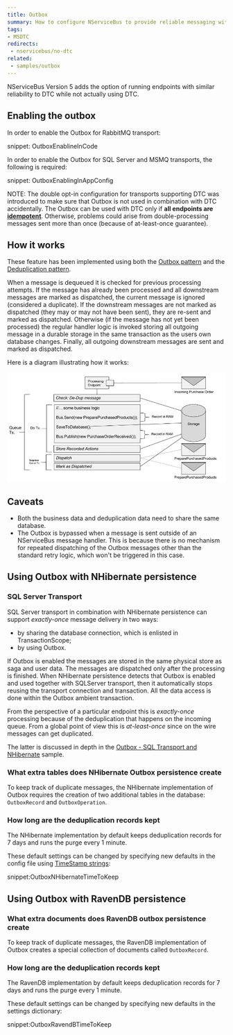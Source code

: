 ```yaml
---
title: Outbox
summary: How to configure NServiceBus to provide reliable messaging without using MSDTC or when MSDTC is not available
tags:
- MSDTC
redirects:
 - nservicebus/no-dtc
related:
 - samples/outbox
---
```


NServiceBus Version 5 adds the option of running endpoints with similar reliability to DTC while not actually using DTC.


## Enabling the outbox

In order to enable the Outbox for RabbitMQ transport:

snippet: OutboxEnablineInCode

In order to enable the Outbox for SQL Server and MSMQ transports, the following is required:

snippet: OutboxEnablingInAppConfig

NOTE: The double opt-in configuration for transports supporting DTC was introduced to make sure that Outbox is not used in combination with DTC accidentally. The Outbox can be used with DTC only if **all endpoints are [idempotent](https://en.wikipedia.org/wiki/Idempotence)**. Otherwise, problems could arise from double-processing messages sent more than once (because of at-least-once guarantee).


## How it works

These feature has been implemented using both the [Outbox pattern](http://gistlabs.com/2014/05/the-outbox/) and the [Deduplication pattern](https://en.wikipedia.org/wiki/Data_deduplication#In-line_deduplication).

When a message is dequeued it is checked for previous processing attempts. If the message has already been processed and all downstream messages are marked as dispatched, the current message is ignored (considered a duplicate). If the downstream messages are not marked as dispatched (they may or may not have been sent), they are re-sent and marked as dispatched. Otherwise (if the message has not yet been processed) the regular handler logic is invoked storing all outgoing message in a durable storage in the same transaction as the users own database changes. Finally, all outgoing downstream messages are sent and marked as dispatched.

Here is a diagram illustrating how it works:

![No DTC Diagram](outbox.png)


## Caveats

 * Both the business data and deduplication data need to share the same database.
 * The Outbox is bypassed when a message is sent outside of an NServiceBus message handler. This is because there is no mechanism for repeated dispatching of the Outbox messages other than the standard retry logic, which won't be triggered in this case.


## Using Outbox with NHibernate persistence


### SQL Server Transport

SQL Server transport in combination with NHibernate persistence can support *exactly-once* message delivery in two ways:

 * by sharing the database connection, which is enlisted in TransactionScope;
 * by using Outbox.

If Outbox is enabled the messages are stored in the same physical store as saga and user data. The messages are dispatched only after the processing is finished. When NHibernate persistence detects that Outbox is enabled and used together with SQLServer transport, then it automatically stops reusing the transport connection and transaction. All the data access is done within the Outbox ambient transaction. 

From the perspective of a particular endpoint this is *exactly-once* processing because of the deduplication that happens on the incoming queue. From a global point of view this is *at-least-once* since on the wire messages can get duplicated.
 
The latter is discussed in depth in the [Outbox - SQL Transport and NHibernate](/samples/sqltransport-nhpersistence) sample.


### What extra tables does NHibernate Outbox persistence create

To keep track of duplicate messages, the NHibernate implementation of Outbox requires the creation of two additional tables in the database: `OutboxRecord` and `OutboxOperation`.


### How long are the deduplication records kept

The NHibernate implementation by default keeps deduplication records for 7 days and runs the purge every 1 minute.

These default settings can be changed by specifying new defaults in the config file using [TimeStamp strings](https://msdn.microsoft.com/en-us/library/ee372286.aspx):

snippet:OutboxNHibernateTimeToKeep


## Using Outbox with RavenDB persistence


### What extra documents does RavenDB outbox persistence create

To keep track of duplicate messages, the RavenDB implementation of Outbox creates a special collection of documents called `OutboxRecord`.


### How long are the deduplication records kept

The RavenDB implementation by default keeps deduplication records for 7 days and runs the purge every 1 minute.

These default settings can be changed by specifying new defaults in the settings dictionary:

snippet:OutboxRavendBTimeToKeep
